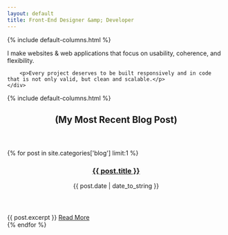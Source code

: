 ```yaml
---
layout: default
title: Front-End Designer &amp; Developer
---
```


<div class="row full-width section">
	{% include default-columns.html %}
		<p>I make websites &amp; web applications that focus on usability, coherence, and flexibility.</p>

		<p>Every project deserves to be built responsively and in code that is not only valid, but clean and scalable.</p>
	</div>
</div>
<div class="row full-width section text-left">
	{% include default-columns.html %}
		<header class="sidebar">
			<h2 class="h1">(My Most Recent Blog Post)</h4>
		</header>
		{% for post in site.categories['blog'] limit:1 %}
			<article>
				<header>
					<h3 class="h2"><a href="{{ site.baseurl }}{{ post.url }}">{{ post.title }}</a></h3>
					<p class="meta">{{ post.date | date_to_string }}</p>
				</header>
				<div class="post excerpt">
					{{ post.excerpt }} <a href="{{ site.baseurl )){{ post.url }}" class="read-more">Read More</a>
				</div>
			</article>
		{% endfor %}
	</div>
</div>
<!-- <div class="row full-width section text-left">
	{% include default-columns.html %}
		<div class="row">
			<header>
				<h4 class="h1 sidebar">Recent Case Study</h4>
			</header>
			{% for post in site.categories['case-study'] limit:1 %}
				<h3 class="h2"><a href="{{ site.baseurl )){{ post.url }}">{{ post.title }}</a></h3>
				<blockquote><div class="post">{{ post.excerpt }}</div></blockquote>
			{% endfor %}
		</div>	
	</div>
</div> -->